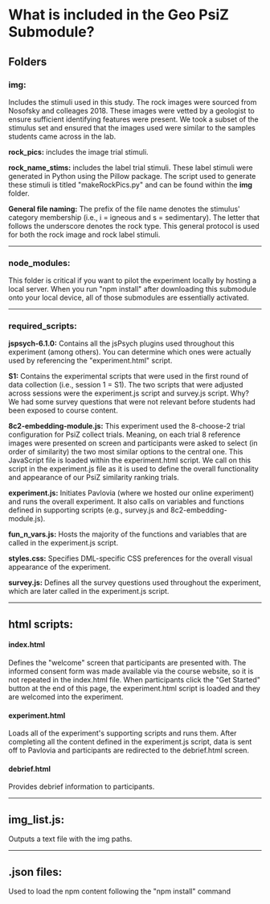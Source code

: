 # What is included in the Geo PsiZ Submodule?

## Folders

### img:

Includes the stimuli used in this study. The rock images were sourced from Nosofsky and colleages 2018. These images were vetted by a geologist to ensure sufficient identifying features were present. We took a subset of the stimulus set and ensured that the images used were similar to the samples students came across in the lab.

**rock_pics:** includes the image trial stimuli.

**rock_name_stims:** includes the label trial stimuli. These label stimuli were generated in Python using the Pillow package. The script used to generate these stimuli is titled "makeRockPics.py" and can be found within the **img** folder.

**General file naming:** The prefix of the file name denotes the stimulus' category membership (i.e., i = igneous and s = sedimentary). The letter that follows the underscore denotes the rock type. This general protocol is used for both the rock image and rock label stimuli.

- - - - - - - - - - - - - - - - - - - - - - - - - - - - - - - - - - - - - - - - - - - - - - - - - - - - - - - 

### node_modules:

This folder is critical if you want to pilot the experiment locally by hosting a local server. When you run "npm install" after downloading this submodule onto your local device, all of those submodules are essentially activated.

- - - - - - - - - - - - - - - - - - - - - - - - - - - - - - - - - - - - - - - - - - - - - - - - - - - - - - - 

### required_scripts:

**jspsych-6.1.0:**
Contains all the jsPsych plugins used throughout this experiment (among others). You can determine which ones were actually used by referencing the "experiment.html" script.

**S1:**
Contains the experimental scripts that were used in the first round of data collection (i.e., session 1 = S1). The two scripts that were adjusted across sessions were the experiment.js script and survey.js script. Why? We had some survey questions that were not relevant before students had been exposed to course content.

**8c2-embedding-module.js:**
This experiment used the 8-choose-2 trial configuration for PsiZ collect trials. Meaning, on each trial 8 reference images were presented on screen and participants were asked to select (in order of similarity) the two most similar options to the central one. This JavaScript file is loaded within the experiment.html script. We call on this script in the experiment.js file as it is used to define the overall functionality and appearance of our PsiZ similarity ranking trials.

**experiment.js:**
Initiates Pavlovia (where we hosted our online experiment) and runs the overall experiment. It also calls on variables and functions defined in supporting scripts (e.g., survey.js and 8c2-embedding-module.js).

**fun_n_vars.js:**
Hosts the majority of the functions and variables that are called in the experiment.js script.

**styles.css:**
Specifies DML-specific CSS preferences for the overall visual appearance of the experiment.

**survey.js:**
Defines all the survey questions used throughout the experiment, which are later called in the experiment.js script.

- - - - - - - - - - - - - - - - - - - - - - - - - - - - - - - - - - - - - - - - - - - - - - - - - - - - - - - 

## html scripts:

#### index.html
Defines the "welcome" screen that participants are presented with. The informed consent form was made available via the course website, so it is not repeated in the index.html file. When participants click the "Get Started" button at the end of this page, the experiment.html script is loaded and they are welcomed into the experiment.

#### experiment.html
Loads all of the experiment's supporting scripts and runs them. After completing all the content defined in the experiment.js script, data is sent off to Pavlovia and participants are redirected to the debrief.html screen.

#### debrief.html
Provides debrief information to participants.

- - - - - - - - - - - - - - - - - - - - - - - - - - - - - - - - - - - - - - - - - - - - - - - - - - - - - - - 

## img_list.js:
Outputs a text file with the img paths.

- - - - - - - - - - - - - - - - - - - - - - - - - - - - - - - - - - - - - - - - - - - - - - - - - - - - - - - 

## .json files:
Used to load the npm content following the "npm install" command

